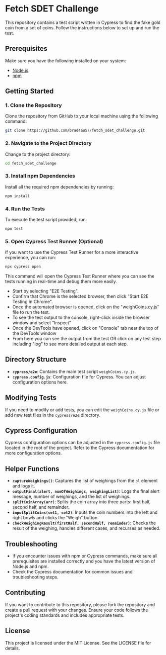 # Fetch SDET Challenge

This repository contains a test script written in Cypress to find the fake gold coin from a set of coins. Follow the instructions below to set up and run the test.

## Prerequisites

Make sure you have the following installed on your system:

- [Node.js](https://nodejs.org/en/download/)
- [npm](https://www.npmjs.com/get-npm)

## Getting Started

### 1. Clone the Repository

Clone the repository from GitHub to your local machine using the following command:

```bash
git clone https://github.com/brad4au57/fetch_sdet_challenge.git
```

### 2. Navigate to the Project Directory

Change to the project directory:

```bash
cd fetch_sdet_challenge
```

### 3. Install npm Dependencies

Install all the required npm dependencies by running:

```bash
npm install
```

### 4. Run the Tests

To execute the test script provided, run:

```bash
npm test
```

### 5. Open Cypress Test Runner (Optional)

If you want to use the Cypress Test Runner for a more interactive experience, you can run:

```bash
npx cypress open
```

This command will open the Cypress Test Runner where you can see the tests running in real-time and debug them more easily.

- Start by selecting "E2E Testing".
- Confirm that Chrome is the selected browser, then click "Start E2E Testing in Chrome".
- Once the automated browser is opened, click on the "weighCoins.cy.js" file to run the test.
- To see the test output to the console, right-click inside the browser window and select "Inspect"
- Once the DevTools have opened, click on "Console" tab near the top of the DevTools window
- From here you can see the output from the test OR click on any test step including "log" to see more detailed output at each step.

## Directory Structure

- **`cypress/e2e`**: Contains the main test script `weighCoins.cy.js`.
- **`cypress.config.js`**: Configuration file for Cypress. You can adjust configuration options here.

## Modifying Tests

If you need to modify or add tests, you can edit the `weighCoins.cy.js` file or add new test files in the `cypress/e2e` directory.

## Cypress Configuration

Cypress configuration options can be adjusted in the `cypress.config.js` file located in the root of the project. Refer to the Cypress documentation for more configuration options.

## Helper Functions

- **`captureWeighings()`**: Captures the list of weighings from the `ol` element and logs it.
- **`outputFinal(alert, numOfWeighings, weighingList)`**: Logs the final alert message, number of weighings, and the list of weighings.
- **`splitCoinArray(arr)`**: Splits the coin array into three parts: first half, second half, and remainder.
- **`inputSplitCoins(set1, set2)`**: Inputs the coin numbers into the left and right bowls and clicks the "Weigh" button.
- **`checkWeighingResult(firstHalf, secondHalf, remainder)`**: Checks the result of the weighing, handles different cases, and recurses as needed.

## Troubleshooting

- If you encounter issues with npm or Cypress commands, make sure all prerequisites are installed correctly and you have the latest version of Node.js and npm.
- Check the Cypress documentation for common issues and troubleshooting steps.

## Contributing

If you want to contribute to this repository, please fork the repository and create a pull request with your changes. Ensure your code follows the project's coding standards and includes appropriate tests.

## License

This project is licensed under the MIT License. See the LICENSE file for details.
